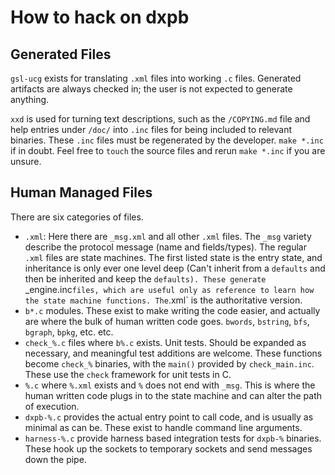 # How to hack on dxpb

## Generated Files

`gsl-ucg` exists for translating `.xml` files into working `.c` files.
Generated artifacts are always checked in; the user is not expected to generate
anything.

`xxd` is used for turning text descriptions, such as the `/COPYING.md` file and
help entries under `/doc/` into `.inc` files for being included to relevant
binaries. These `.inc` files must be regenerated by the developer. `make *.inc`
if in doubt. Feel free to `touch` the source files and rerun `make *.inc` if
you are unsure.

## Human Managed Files

There are six categories of files.
- `.xml`: Here there are `_msg.xml` and all other `.xml` files. The `_msg`
  variety describe the protocol message (name and fields/types). The regular
  `.xml` files are state machines. The first listed state is the entry state,
  and inheritance is only ever one level deep (Can't inherit from a `defaults`
  and then be inherited and keep the `defaults). These generate `_engine.inc`
  files, which are useful only as reference to learn how the state machine
  functions. The `.xml` is the authoritative version.
- `b*.c` modules. These exist to make writing the code easier, and actually are
  where the bulk of human written code goes. `bwords`, `bstring`, `bfs`,
  `bgraph`, `bpkg`, etc. etc.
- `check_%.c` files where `b%.c` exists. Unit tests. Should be expanded as
  necessary, and meaningful test additions are welcome. These functions become
  `check_%` binaries, with the `main()` provided by `check_main.inc`. These use
  the `check` framework for unit tests in C.
- `%.c` where `%.xml` exists and `%` does not end with `_msg`. This is where
  the human written code plugs in to the state machine and can alter the path
  of execution.
- `dxpb-%.c` provides the actual entry point to call code, and is usually as
  minimal as can be. These exist to handle command line arguments.
- `harness-%.c` provide harness based integration tests for `dxpb-%` binaries.
  These hook up the sockets to temporary sockets and send messages down the
  pipe.
